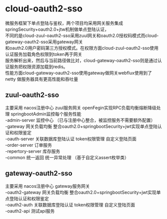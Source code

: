 # cloud-oauth2-sso
微服务框架下单点登陆与鉴权，两个项目均采用网关服务集成springSecurity+oauth2.0+jtw机制做单点登陆认证，<br>
不同的是cloud-zuul-oauth2-sso采用zuul网关和oauth2.0授权码模式而cloud-gateway-oauth2-sso采用gateway网关<br>
和oauth2.0用户密码第三方授权模式。在权限方面cloud-zuul-oauth2-sso使用认证服务加载角色权限到token再于网关<br>
服务解析出来，然后与当前路径做比对，cloud-gateway-oauth2-sso则是通过认证服务把权限资源加载到redis。<br>
性能方面cloud-gateway-oauth2-sso使用gateway做网关webflux使用到了netty 做服务器具有更高性能和吞吐量<br>


## zuul-oauth2-sso
主要采用 nacos注册中心 zuul服务网关 openFegin实现RPC负载均衡熔断降级处理 springbootAdmin监控每个服务性能<br>
-admin-server 监控中心 （已与注册中心整合，被监控服务不需要额外配置）<br>
-gateway 网关负载均衡 整合oauth2.0+springbootSecurity+jwt实现单点登陆认证和权限鉴定<br>
-oauth-server 关联数据库登陆认证 token权限管理 自定义登陆页面<br>
-order-server 订单服务<br>
-repertory-server 库存服务<br>
-common 统一返回 统一异常处理 （基于自定义assert枚举类）<br>

## gateway-oauth2-sso
主要采用 nacos注册中心 gateway服务网关<br>
-oauth2-gateway 网关负载均衡 整合oauth2.0+springbootSecurity+jwt实现单点登陆认证和权限鉴定<br>
-oauth2-auth 关联数据库登陆认证 token权限管理 自定义登陆页面<br>
-oauth2-api 测试api服务<br>
